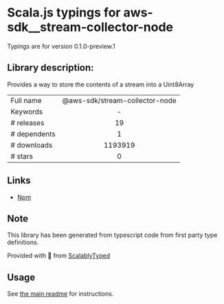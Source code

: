 
# Scala.js typings for aws-sdk__stream-collector-node

Typings are for version 0.1.0-preview.1

## Library description:
Provides a way to store the contents of a stream into a Uint8Array

|                    |                 |
| ------------------ | :-------------: |
| Full name          | @aws-sdk/stream-collector-node |
| Keywords           | - |
| # releases         | 19 |
| # dependents       | 1 |
| # downloads        | 1193919 |
| # stars            | 0 |

## Links
- [Npm](https://www.npmjs.com/package/%40aws-sdk%2Fstream-collector-node)
    


## Note
This library has been generated from typescript code from first party type definitions.

Provided with :purple_heart: from [ScalablyTyped](https://github.com/oyvindberg/ScalablyTyped)

## Usage
See [the main readme](../../readme.md) for instructions.


